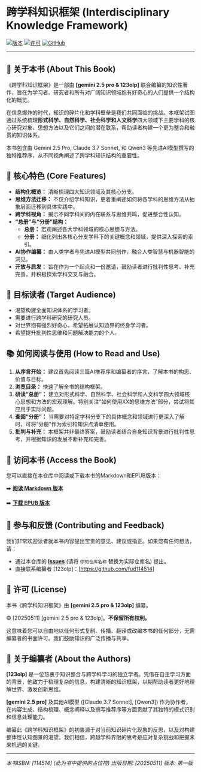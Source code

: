 # 跨学科知识框架 (Interdisciplinary Knowledge Framework)

[![版本](https://img.shields.io/badge/版本-第一版-blue)](./跨学科知识框架%20-%20Gemini%202.5%20Pro%20Preview%2005-06%20&%20123olp.md)
[![许可](https://img.shields.io/badge/许可-不保留所有权利-lightgrey)](./跨学科知识框架%20-%20Gemini%202.5%20Pro%20Preview%2005-06%20&%20123olp.md#版权信息)
[![GitHub](https://img.shields.io/badge/GitHub-fud114514-green)](https://github.com/fud114514)

---

## 📖 关于本书 (About This Book)

《跨学科知识框架》是一部由 **[gemini 2.5 pro & 123olp]** 联合编纂的知识性著作，旨在为学习者、研究者和所有对广阔知识领域抱有好奇心的人们提供一个结构化的概览。

在信息爆炸的时代，知识的碎片化和学科壁垒是我们共同面临的挑战。本框架试图通过系统梳理**形式科学、自然科学、社会科学和人文科学**四大领域下主要学科的核心研究对象、思想方法以及它们之间的潜在联系，帮助读者构建一个更为整合和融贯的知识体系。

本书包含由 Gemini 2.5 Pro, Claude 3.7 Sonnet, 和 Qwen3 等先进AI模型撰写的独特推荐序，从不同视角阐述了跨学科知识结构的重要性。

## 🌟 核心特色 (Core Features)

*   **结构化概览：** 清晰梳理四大知识领域及其核心分支。
*   **思维方法迁移：** 不仅介绍学科知识，更着重阐述如何将各学科的思维方法从抽象层面迁移到具体实践中。
*   **跨学科视角：** 揭示不同学科间的内在联系与思维共鸣，促进整合性认知。
*   **“总册”与“分册”结构：**
    *   **总册：** 宏观阐述各大学科领域的核心思想与方法。
    *   **分册：** 细化列出各核心分支学科下的关键概念和领域，提供深入探索的索引。
*   **AI协作编纂：** 由人类学者与先进AI模型共同创作，融合人类智慧与机器智能的洞见。
*   **开放与启发：** 旨在作为一个起点和一份邀请，鼓励读者进行批判性思考、补充完善，并积极探索学科交叉与融合。

## 🎯 目标读者 (Target Audience)

*   渴望构建全面知识体系的学习者。
*   需要进行跨学科研究的研究人员。
*   对世界抱有强烈好奇心，希望拓展认知边界的终身学习者。
*   希望提升批判性思维和问题解决能力的个人。

## 📚 如何阅读与使用 (How to Read and Use)

1.  **从序言开始：** 建议首先阅读三篇AI推荐序和编纂者的序言，了解本书的构思、价值与目标。
2.  **浏览目录：** 快速了解全书的结构框架。
3.  **研读“总册”：** 建立对形式科学、自然科学、社会科学和人文科学四大领域核心思想和方法的宏观理解。特别关注“如何使用XX的思维方法”部分，尝试将其应用于实际问题。
4.  **查阅“分册”：** 当需要对特定学科分支下的具体概念和领域进行更深入了解时，可将“分册”作为索引和知识点清单使用。
5.  **批判与补充：** 本框架并非最终答案，鼓励读者结合自身知识背景进行批判性思考，并根据知识的发展不断补充和完善。

## 🚀 访问本书 (Access the Book)

您可以直接在本仓库中阅读或下载本书的Markdown和EPUB版本：

➡️ **[阅读 Markdown 版本](./跨学科知识框架%20-%20Gemini%202.5%20Pro%20Preview%2005-06%20&%20123olp.md)**

➡️ **[下载 EPUB 版本](./跨学科知识框架%20-%20Gemini%202.5%20Pro%20Preview%2005-06%20&%20123olp.epub)**

## 🤝 参与和反馈 (Contributing and Feedback)

我们非常欢迎读者就本书内容提出宝贵的意见、建议或指正。如果您有任何想法，请：

*   通过本仓库的 **[Issues](https://github.com/fud114514/你的仓库名称/issues)** (请将 `你的仓库名称` 替换为实际仓库名) 提出。
*   直接联系编纂者 [123olp]：[https://github.com/fud114514]

## 📝 许可 (License)

本书《跨学科知识框架》由 **[gemini 2.5 pro & 123olp]** 编纂。

© [20250511] [gemini 2.5 pro & 123olp]。**不保留所有权利。**

这意味着您可以自由地以任何形式复制、传播、翻译或改编本书的任何部分，无需编纂者的书面许可。我们鼓励知识的广泛传播与共享。

## 👤 关于编纂者 (About the Authors)

**[123olp]** 是一位热衷于知识整合与跨学科学习的独立学者。凭借在自主学习方面的背景，他致力于梳理复杂的信息，构建清晰的知识框架，以期帮助读者更好地理解世界、激发创新思维。

**[gemini 2.5 pro]** 及其他AI模型 ([Claude 3.7 Sonnet], [Qwen3]) 作为协作者，在内容生成、结构梳理、概念阐释以及撰写推荐序等方面贡献了其独特的模式识别和信息处理能力。

编纂此《跨学科知识框架》的初衷源于对当前知识碎片化现象的反思，以及对构建整体性认知图景的渴望。我们相信，跨越学科界限的思考是应对复杂挑战和把握未来机遇的关键。

---

*本书ISBN: [114514] (此为书中提供的占位符)*
*出版日期: [20250511]*
*版本: 第一版*
